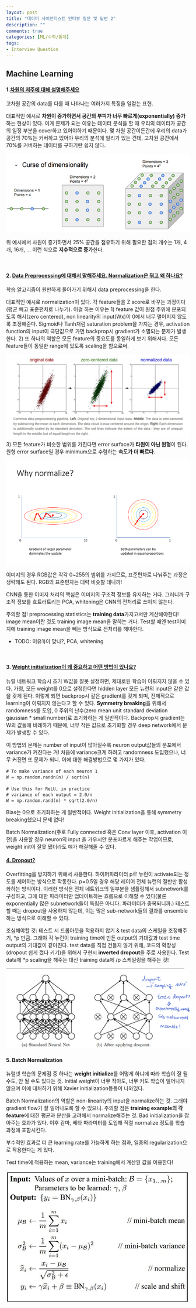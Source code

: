 ```yaml
---
layout: post
title: "데이터 사이언티스트 인터뷰 질문 및 답변 2"
description: ""
comments: true
categories: [ML/수학/통계]
tags:
- Interview Question
---
```




## Machine Learning

#### 1.**<U>차원의 저주에 대해 설명해주세요</U>**

고차원 공간의 data를 다룰 때 나타나는 여러가지 특징을 일컫는 표현.

대표적인 예시로 **차원이 증가하면서 공간의 부피가 너무 빠르게(exponentially) 증가**하는 현상이 있다. 이게 문제가 되는 이유는 데이터 분석을 할 때 우리의 데이터가 공간의 일정 부분을 cover하고 있어야하기 때문이다. 몇 차원 공간이든간에 우리의 data가 공간의 70%는 커버하고 있어야 우리의 분석에 일리가 있는 건데, 고차원 공간에서 70%를 커버하는 데이터를 구하기란 쉽지 않다.

![curse](\assets\img\curse.PNG)

위 예시에서 차원이 증가하면서 25% 공간을 점유하기 위해 필요한 점의 개수는 1개, 4개, 16개, ... 이런 식으로 **지수적으로 증가**한다.  

<br>

#### 2. <U>Data Preprocessing에 대해서 말해주세요. Normalization은 뭐고 왜 하나요?</U>

학습 알고리즘이 원만하게 돌아가기 위해서 data preprocessing을 한다.

대표적인 예시로 normalization이 있다. 각 feature들을 Z score로 바꾸는 과정이다(평균 빼고 표준편차로 나누기). 이걸 하는 이유는 1) feature 값이 원점 주위에 분포되도록 해서(zero centered), non linearity의 input(Wx)이 0에서 너무 멀어지지 않도록 조정해준다. Sigmoid나 Tanh처럼 saturation problem을 가지는 경우, activation function의 input이 극단값으로 가면 backprop시 gradient가 소멸되는 문제가 발생한다. 2) 또 하나의 역할은 모든 feature의 중요도를 동일하게 보기 위해서다. 모든 feature들이 동일한 range에 있도록 scaling을 함으로써. 

![img](/assets/img/preprocessing.jpeg)3) 모든 feature가 비슷한 범위를 가진다면 error surface가 **타원이 아닌 원형**이 된다. 원형 error surface일 경우 minimum으로 수렴하는 **속도가 더 빠르다**. 

![img](/assets/img/normalize.png)

이미지의 경우 RGB값은 각각 0~255의 범위를 가지므로, 표준편차로 나눠주는 과정은 생략해도 된다. RGB의 표준편차는 대략 비슷할 테니까!

CNN을 통한 이미지 처리의 핵심은 이미지의 구조적 정보를 유지하는 거다. 그러니까 구조적 정보를 흐트러트리는 PCA, whitening은 CNN의 전처리로 쓰이지 않는다.

주의할 점! preprocessing statistics는 **training data**가지고서만 계산해야한다! image mean이란 것도 training image mean을 말하는 거다. Test할 때엔 test이미지에 training image mean을 빼는 방식으로 전처리를 해야한다.

- TODO: 이유1)이 맞나?, PCA, whitening

<br>

#### 3. <u>Weight initialization이 왜 중요하고 어떤 방법이 있나요?</u> 

뉴럴 네트워크 학습시 초기 W값을 잘못 설정하면, 제대로된 학습이 이뤄지지 않을 수 있다. 가령, 모든 weight를 0으로 설정한다면 hidden layer 모든 뉴런의 input은 같은 값을 갖게 된다. 이렇게 되면 backprop시 같은 gradient를 갖게 되며, 전체적으로 learning이 이뤄지지 않는다고 할 수 있다. **Symmetry breaking**을 위해서 randomness를 도입, 0 주위의 난수(zero mean unit standard deviation gaussian * small number)로 초기화하는 게 일반적이다. Backprop시 gradient는 W의  값들에 비례하기 때문에, 너무 작은 값으로 초기화할 경우 deep network에서 문제가 발생할 수 있다.

이 방법의 문제는 number of input이 많아질수록 neuron output값들의 분포에서 variance가 커진다는 거! 처음에 variance크게 하려고 randomness 도입했으나, 너무 커진면 또 문제가 되니. 이에 대한 해결방법으로 몇 가지가 있다.

```
# To make variance of each neuron 1
W = np.random.randn(n) / sqrt(n)

# Use this for ReLU, in practice
# variance of each output = 2.0/n
W = np.random.rand(n) * sqrt(2.0/n)

```

Bias는 0으로 초기화하는 게 일반적이다. Weight initialization을 통해 symmetry breaking했으니 문제 없다!

Batch Normalization(주로 Fully connected 혹은 Conv layer 이후, activation 이전)을 사용할 경우 neuron의 input 을 가우시안 분포따르게 해주는 작업이므로, weight init이 잘못 됐더라도 얘가 해결해줄 수 있다.



#### <U>4. Dropout?</U>

Overfitting을 방지하기 위해서 사용한다. 하이퍼파라미터 p로 뉴런이 activate되는 정도를 제어하는 방식으로 작동한다. p=0.5일 경우 해당 레이어 전체 뉴런의 절반만 활성화하는 방식이다. 이러한 방식은 전체 네트워크의 일부분을 샘플링해서 subnetwork를 구성하고, 그에 대한 파라미터만 업데이트하는 흐름으로 이해할 수 있다(물론 exponentially 많은 subnetwork들이 독립은 아니다. 파라미터가 중복되니까.) 테스트 할 때는 dropout을 사용하지 않는데, 이는 많은 sub-network들의 결과를 ensemble하는 방식으로 이해할 수 있다. 

조심해야할 것: 테스트 시 드롭아웃을 적용하지 않기 & test data의 스케일을 조정해주기, *p 만큼. 그래야 각 뉴런이 training time에 만든 output의 기대값과 test time output의 기대값이 같아진다. test data를 직접 건들지 않기 위해, 코드의 확장성(dropout 쉽게 껐다 키기)을 위해서 구현시 **inverted dropout**을 주로 사용한다. Test data에 *p scaling을 해주는 대신 training data에 /p 스케일링을 해주는 것!

![dropout](/assets/img/dropout.jpeg)



#### 5. Batch Normalization

뉴럴넷 학습의 문제점 중 하나는 **weight initialize**를 어떻게 하냐에 따라 학습이 잘 될 수도, 안 될 수도 있다는 것. Initial weight이 너무 작아도, 너무 커도 학습이 일어나지 않으며 이에 대처하기 위해 Xavier initialization등등이 나와있다.

Batch Normalization의 역할은 non-linearity의 input을 normalize하는 것. 그래야 gradient flow가 잘 일어나도록 할 수 있으니. 주의할 점은 **training example의 각 feature**에 대한 평균과 분산을 고려해서 normalize해주는 것. Bad initialization을 잡아주는 효과가 있다. 이후 감마, 베타 파라미터를 도입해 적절 normalize 정도를 학습 과정에 포함시킨다. 

부수적인 효과로 더 큰 learning rate를 가능하게 하는 점과, 일종의 regularization으로 작용한다는 게 있다. 

Test time에 적용하는 mean, variance는 training에서 계산된 값을 이용한다!

![batchNormalization](/assets/img/batchNormalization.JPG)

